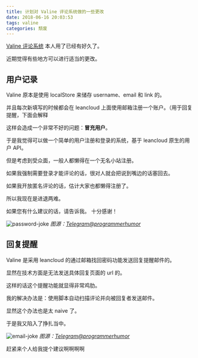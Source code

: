 ```yaml
---
title: 计划对 Valine 评论系统做的一些更改
date: 2018-06-16 20:03:53
tags: valine
categories: 颓废
---
```


[Valine 评论系统](https://github.com/xCss/Valine) 本人用了已经有好久了。

近期觉得有些地方可以进行适当的更改。

## 用户记录

Valine 原本是使用 localStore 来储存 username、email 和 link 的。

并且每次新填写的时候都会在 leancloud 上面使用邮箱注册一个账户。（用于回复提醒，下面会解释

这样会造成一个非常不好的问题：**冒充用户**。

于是我觉得可以做一个简单的用户注册和登录的系统，基于 leancloud 原生的用户 API。

但是考虑到受众面，一般人都懒得在一个无名小站注册。

如果我强制需要登录才能评论的话，很对人就会把说到嘴边的话塞回去。

如果我开放匿名评论的话，估计大家也都懒得注册了。

所以我现在是进退两难。

如果您有什么建议的话，请告诉我。
十分感谢！

![password-joke](/img/password-joke.jpg)
*图源：[Telegram@programmerhumor][phumor]*

## 回复提醒

Valine 是采用 leancloud 的通过邮箱找回密码功能发送回复提醒邮件的。

显然在技术方面是无法发送具体回复页面的 url 的。

这样的话这个提醒功能就显得非常鸡肋。

我的解决办法是：使用脚本自动扫描评论并向被回复者发送邮件。

显然这个办法也是太 naive 了。

于是我又陷入了挣扎当中。

![email-joke](/img/email-joke.jpg)
*图源：[Telegram@programmerhumor][phumor]*

赶紧来个人给我提个建议啊啊啊啊

[phumor]: https://t.me/programmerhumor


